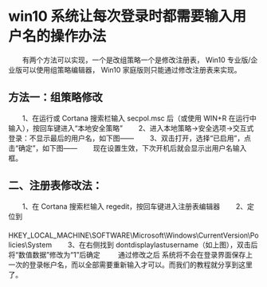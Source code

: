 # win10 系统让每次登录时都需要输入用户名的操作办法
　　有两个方法可以实现，一个是改组策略一个是修改注册表，
    Win10 专业版/企业版可以使用组策略编辑器，
    Win10 家庭版则只能通过修改注册表来实现。

## 方法一：组策略修改
　　1、在运行或 Cortana 搜索栏输入 secpol.msc 后（或使用 WIN+R 在运行中输入），按回车键进入“本地安全策略”
　　2、进入本地策略→安全选项→交互式登录：不显示最后的用户名，如下图——
　　3、双击打开，选择“已启用”，点击“确定”，如下图——
　　现在设置生效，下次开机后就会显示出用户名输入框。

## 二、注册表修改法：
　　1、在 Cortana 搜索栏输入 regedit，按回车键进入注册表编辑器
　　2、定位到
　　    HKEY_LOCAL_MACHINE\SOFTWARE\Microsoft\Windows\CurrentVersion\Policies\System
　　3、在右侧找到 dontdisplaylastusername（如上图），双击后将“数值数据”修改为“1”后确定
　　    通过修改之后 系统将不会在登录界面保存上一次的登录帐户名，而以全部需要重新输入才可以。而我们的教程就分享到这里了。
